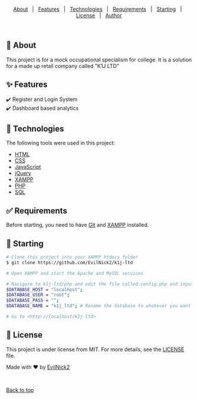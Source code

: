 <p align="center">
  <a href="#dart-about">About</a> &#xa0; | &#xa0; 
  <a href="#sparkles-features">Features</a> &#xa0; | &#xa0;
  <a href="#rocket-technologies">Technologies</a> &#xa0; | &#xa0;
  <a href="#white_check_mark-requirements">Requirements</a> &#xa0; | &#xa0;
  <a href="#checkered_flag-starting">Starting</a> &#xa0; | &#xa0;
  <a href="#memo-license">License</a> &#xa0; | &#xa0;
  <a href="https://github.com/EvilNick2" target="_blank">Author</a>
</p>

<br>

## :dart: About ##

This project is for a mock occupational specialism for college. It is a solution for a made up retail company called "K1J LTD"

## :sparkles: Features ##

:heavy_check_mark: Register and Login System\
:heavy_check_mark: Dashboard based analytics

## :rocket: Technologies ##

The following tools were used in this project:

- [HTML](https://html.spec.whatwg.org/multipage/)
- [CSS](https://www.w3.org/Style/CSS/Overview.en.html)
- [JavaScript](https://ecma-international.org/publications-and-standards/standards/ecma-262/)
- [jQuery](https://jquery.com/)
- [XAMPP](https://www.apachefriends.org/)
- [PHP](https://www.php.net/)
- [SQL](https://www.mysql.com/)

## :white_check_mark: Requirements ##

Before starting, you need to have [Git](https://git-scm.com) and [XAMPP](https://www.apachefriends.org/) installed.

## :checkered_flag: Starting ##

```bash
# Clone this project into your XAMPP htdocs folder
$ git clone https://github.com/EvilNick2/k1j-ltd

# Open XAMPP and start the Apache and MySQL services

# Navigate to k1j-ltd/php and edit the file called config.php and input your SQL credentials in the format shown below
$DATABASE_HOST = "localhost";
$DATABASE_USER = "root";
$DATABASE_PASS = "";
$DATABASE_NAME = "k1j_ltd"; # Rename the database to whatever you want

# Go to <http://localhost/k1j-ltd>
```

## :memo: License ##

This project is under license from MIT. For more details, see the [LICENSE](LICENSE.md) file.


Made with :heart: by <a href="https://github.com/EvilNick2" target="_blank">EvilNick2</a>

&#xa0;

<a href="#top">Back to top</a>
